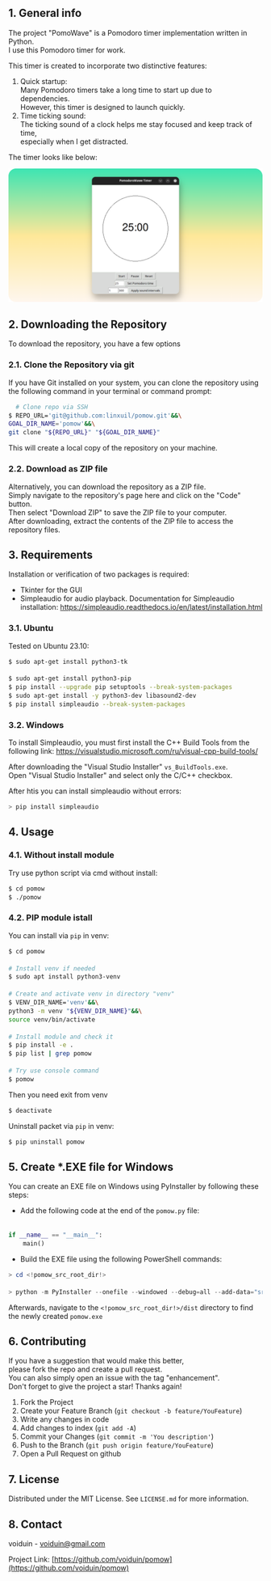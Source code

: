## 1. General info
The project "PomoWave" is a Pomodoro timer implementation written in Python.\
I use this Pomodoro timer for work.

This timer is created to incorporate two distinctive features:
1. Quick startup:\
Many Pomodoro timers take a long time to start up due to dependencies.\
However, this timer is designed to launch quickly.
2. Time ticking sound:\
The ticking sound of a clock helps me stay focused and keep track of time,\
especially when I get distracted.

The timer looks like below:
<p align="center">
    <img width="700" src="src/screenshot.png" alt="Logo">
</p>

## 2. Downloading the Repository
To download the repository, you have a few options

### 2.1. Clone the Repository via git
If you have Git installed on your system, you can clone the repository using\
the following command in your terminal or command prompt:
```bash
  # Clone repo via SSH
$ REPO_URL='git@github.com:linxuil/pomow.git'&&\
GOAL_DIR_NAME='pomow'&&\
git clone "${REPO_URL}" "${GOAL_DIR_NAME}"
```
This will create a local copy of the repository on your machine.

### 2.2. Download as ZIP file
Alternatively, you can download the repository as a ZIP file.\
Simply navigate to the repository's page here and click on the "Code" button.\
Then select "Download ZIP" to save the ZIP file to your computer.\
After downloading, extract the contents of the ZIP file to access the repository files.


## 3. Requirements
Installation or verification of two packages is required:
- Tkinter for the GUI
- Simpleaudio for audio playback. Documentation for Simpleaudio installation:
https://simpleaudio.readthedocs.io/en/latest/installation.html


### 3.1. Ubuntu
Tested on Ubuntu 23.10:
```bash
$ sudo apt-get install python3-tk

$ sudo apt-get install python3-pip
$ pip install --upgrade pip setuptools --break-system-packages
$ sudo apt-get install -y python3-dev libasound2-dev
$ pip install simpleaudio --break-system-packages
```

### 3.2. Windows
To install Simpleaudio, you must first install the C++ Build Tools from the following link:
https://visualstudio.microsoft.com/ru/visual-cpp-build-tools/

After downloading the "Visual Studio Installer" `vs_BuildTools.exe`.\
Open "Visual Studio Installer" and select only the C/C++ checkbox.

After htis you can install simpleaudio without errors:

```powershell
> pip install simpleaudio
```

## 4. Usage
### 4.1. Without install module
Try use python script via cmd without install:
```bash
$ cd pomow
$ ./pomow
```
### 4.2. PIP module istall
You can install via `pip` in venv:
```bash
$ cd pomow

# Install venv if needed
$ sudo apt install python3-venv

# Create and activate venv in directory "venv"
$ VENV_DIR_NAME='venv'&&\
python3 -m venv "${VENV_DIR_NAME}"&&\
source venv/bin/activate

# Install module and check it
$ pip install -e .
$ pip list | grep pomow

# Try use console command
$ pomow
```
Then you need exit from venv
```bash
$ deactivate
```
Uninstall packet via `pip` in venv:
```bash
$ pip uninstall pomow
```

## 5. Create *.EXE file for Windows
You can create an EXE file on Windows using PyInstaller by following these steps:

- Add the following code at the end of the `pomow.py` file:
```python

if __name__ == "__main__":
    main()
```

- Build the EXE file using the following PowerShell commands:
```powershell
> cd <!pomow_src_root_dir!>

> python -m PyInstaller --onefile --windowed --debug=all --add-data="src/*:src" pomow.py
```
Afterwards, navigate to the `<!pomow_src_root_dir!>/dist` directory to find the newly created `pomow.exe`

<!-- CONTRIBUTING -->
## 6. Contributing

If you have a suggestion that would make this better,\
please fork the repo and create a pull request.\
You can also simply open an issue with the tag "enhancement".\
Don't forget to give the project a star! Thanks again!

1. Fork the Project
2. Create your Feature Branch (`git checkout -b feature/YouFeature`)
3. Write any changes in code
4. Add changes to index (`git add -A`)
5. Commit your Changes (`git commit -m 'You description'`)
6. Push to the Branch (`git push origin feature/YouFeature`)
7. Open a Pull Request on github

## 7. License

Distributed under the MIT License. See `LICENSE.md` for more information.

## 8. Contact

voiduin - voiduin@gmail.com

Project Link: [https://github.com/voiduin/pomow](https://github.com/voiduin/pomow)
